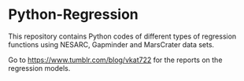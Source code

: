 # Python-Regression
This repository contains Python codes of different types of regression functions using NESARC, Gapminder and MarsCrater data sets.

Go to https://www.tumblr.com/blog/vkat722 for the reports on the regression models.
